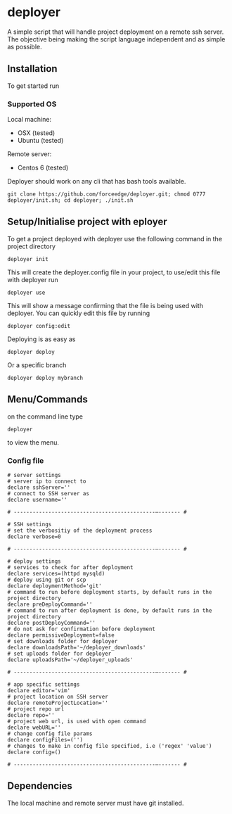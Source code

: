 # deployer
A simple script that will handle project deployment on a remote ssh server. The objective being making the script language independent and as simple as possible.

## Installation
To get started run 

### Supported OS
Local machine:
- OSX (tested)
- Ubuntu (tested)

Remote server:
- Centos 6 (tested)

Deployer should work on any cli that has bash tools available.

```
git clone https://github.com/forceedge/deployer.git; chmod 0777 deployer/init.sh; cd deployer; ./init.sh
```
## Setup/Initialise project with eployer
To get a project deployed with deployer use the following command in the project directory

```
deployer init
```

This will create the deployer.config file in your project, to use/edit this file with deployer run

```
deployer use
```

This will show  a message confirming that the file is being used with deployer. You can quickly edit this file by running
```
deployer config:edit
```

Deploying is as easy as
```
deployer deploy
```

Or a specific branch
```
deployer deploy mybranch
```

## Menu/Commands
on the command line type 
```
deployer
```
to view the menu.

### Config file
```
# server settings
# server ip to connect to
declare sshServer=''
# connect to SSH server as
declare username=''

# ---------------------------------------------–------- #

# SSH settings
# set the verbositiy of the deployment process
declare verbose=0

# ---------------------------------------------–------- #

# deploy settings
# services to check for after deployment
declare services=(httpd mysqld)
# deploy using git or scp
declare deploymentMethod='git'
# command to run before deployment starts, by default runs in the project directory
declare preDeployCommand=''
# command to run after deployment is done, by default runs in the project directory
declare postDeployCommand=''
# do not ask for confirmation before deployment
declare permissiveDeployment=false
# set downloads folder for deployer
declare downloadsPath='~/deployer_downloads'
# set uploads folder for deployer
declare uploadsPath='~/deployer_uploads'

# ---------------------------------------------–------- #

# app specific settings
declare editor='vim'
# project location on SSH server
declare remoteProjectLocation=''
# project repo url
declare repo=''
# project web url, is used with open command
declare webURL=''
# change config file params
declare configFiles=('')
# changes to make in config file specified, i.e ('regex' 'value')
declare config=()

# ---------------------------------------------–------- #
```

## Dependencies
The local machine and remote server must have git installed.
